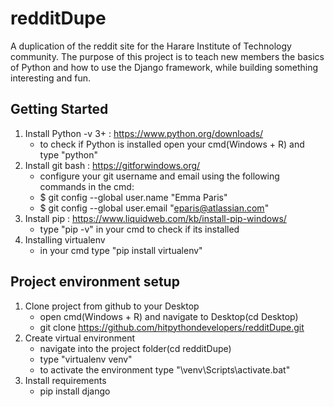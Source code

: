 # redditDupe
A duplication of the reddit site for the Harare Institute of Technology community. The purpose of this project is to teach new members the basics of Python and how to use the Django framework, while building something interesting and fun.

## Getting Started
1. Install Python -v 3+ : https://www.python.org/downloads/
   - to check if Python is installed open your cmd(Windows + R) and type "python"
2. Install git bash : https://gitforwindows.org/
   - configure your git username and email using the following commands in the cmd:
   - $ git config --global user.name "Emma Paris"
   - $ git config --global user.email "eparis@atlassian.com"
3. Install pip : https://www.liquidweb.com/kb/install-pip-windows/
   - type "pip -v" in your cmd to check if its installed
4. Installing virtualenv
   - in your cmd type "pip install virtualenv"


## Project environment setup
1. Clone project from github to your Desktop
    - open cmd(Windows + R) and navigate to Desktop(cd Desktop)
   - git clone https://github.com/hitpythondevelopers/redditDupe.git
2. Create virtual environment
   - navigate into the project folder(cd redditDupe)
   - type "virtualenv venv"
   - to activate the environment type "\venv\Scripts\activate.bat"
3. Install requirements
   - pip install django




